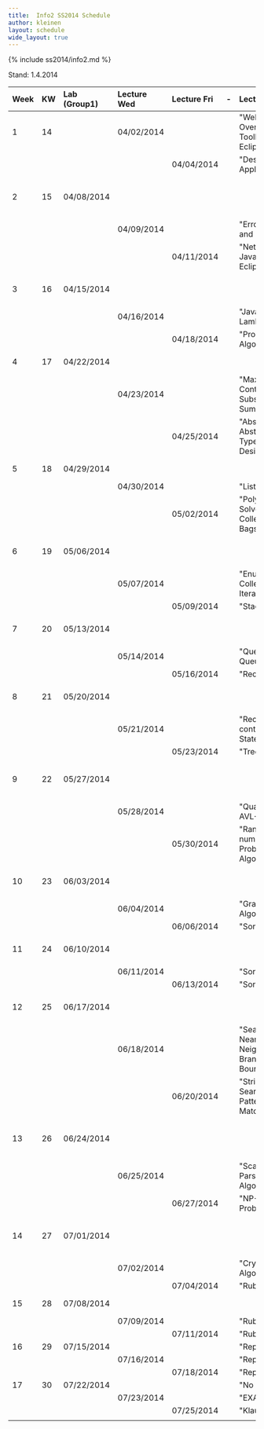 ```yaml
---
title:  Info2 SS2014 Schedule
author: kleinen
layout: schedule
wide_layout: true
---
```

{% include ss2014/info2.md %}

Stand: 1.4.2014

|Week   |KW     |Lab (Group1) |Lecture Wed| Lecture Fri| -     |Lecture Topic                                          | Lab No| Lab Topic                                      |       |
|:------|:------|:------      |:------    |:------     |:------|:------                                                |:------|:------                                         |:------|
|1      |14     |             |04/02/2014 |            |       |"Welcome Back, Overview, Toolbox: Java, Eclipse, GIT"  |       |                                                |       |
|       |       |             |           |04/04/2014  |       |"Designing Applications"                               |       |                                                |       |
|2      |15     |04/08/2014   |           |            |       |                                                       |1      |"Designing an Application, CRC Cards & Toolbox" |       |
|       |       |             |04/09/2014 |            |       |"Error Handling and Exceptions"                        |       |                                                |       |
|       |       |             |           |04/11/2014  |       |"Networking in Java. File I/O. Eclipse."               |       |                                                |       |
|3      |16     |04/15/2014   |           |            |       |                                                       |2      |"Implementing CRC cards (Pre-Lab!)"             |       |
|       |       |             |04/16/2014 |            |       |"Java 8 - Lambdas"                                     |       |                                                |       |
|       |       |             |           |04/18/2014  |       |"Properties of Algorithms"                             |       |                                                |       |
|4      |17     |04/22/2014   |           |            |       |                                                       |3      |"Chatterbox (Pre-Lab!)"                         |       |
|       |       |             |04/23/2014 |            |       |"Maximum Contiguous Subsequence Sum "                  |       |                                                |       |
|       |       |             |           |04/25/2014  |       |"Abstraction: Abstract Data Types and Design Patterns" |       |                                                |       |
|5      |18     |04/29/2014   |           |            |       |                                                       |4      |"Histogram (Pre-Lab!)"                          |       |
|       |       |             |04/30/2014 |            |       |"Lists"                                                |       |                                                |       |
|       |       |             |           |05/02/2014  |       |"Polya: How to Solve It. Collections: Sets, Bags, Maps.|"      |                                                |       |
|6      |19     |05/06/2014   |           |            |       |                                                       |5      |"Execution Times (Pre-Lab!)"                    |       |
|       |       |             |05/07/2014 |            |       |"Enumerations - Collections - Iterators"               |       |                                                |       |
|       |       |             |           |05/09/2014  |       |"Stacks"                                               |       |                                                |       |
|7      |20     |05/13/2014   |           |            |       |                                                       |6      |"Abstract Data Types (Pre-Lab!)"                |       |
|       |       |             |05/14/2014 |            |       |"Queues, Priority Queues"                              |       |                                                |       |
|       |       |             |           |05/16/2014  |       |"Recursion"                                            |       |                                                |       |
|8      |21     |05/20/2014   |           |            |       |                                                       |7      |"Fun with Calculators - I (Pre-Lab!)"           |       |
|       |       |             |05/21/2014 |            |       |"Recursion continued, Finite State Automata"           |       |                                                |       |
|       |       |             |           |05/23/2014  |       |"Trees"                                                |       |                                                |       |
|9      |22     |05/27/2014   |           |            |       |                                                       |8      |"Reverse Polish Notation (Pre-Lab!)"            |       |
|       |       |             |05/28/2014 |            |       |"Quadtrees, AVL-Trees"                                 |       |                                                |       |
|       |       |             |           |05/30/2014  |       |"Random numbers, Probabilistic Algorithms"             |       |                                                |       |
|10     |23     |06/03/2014   |           |            |       |                                                       |9      |"Fun with Calculators - II (Pre-Lab!)"          |       |
|       |       |             |06/04/2014 |            |       |"Graphs, Graph Algorithms"                             |       |                                                |       |
|       |       |             |           |06/06/2014  |       |"Sorting"                                              |       |                                                |       |
|11     |24     |06/10/2014   |           |            |       |                                                       |10     |"Recursive Triangles (Pre-Lab!)"                |       |
|       |       |             |06/11/2014 |            |       |"Sorting"                                              |       |                                                |       |
|       |       |             |           |06/13/2014  |       |"Sorting"                                              |       |                                                |       |
|12     |25     |06/17/2014   |           |            |       |                                                       |11     |"Getting from A to B (Pre-Lab!)"                |       |
|       |       |             |06/18/2014 |            |       |"Searching, Nearest Neighbor, Branch and Bound"        |       |                                                |       |
|       |       |             |           |06/20/2014  |       |"String Searching and Pattern Matching"                |       |                                                |       |
|13     |26     |06/24/2014   |           |            |       |                                                       |12     |"Scrabble Cheater Basic Edition (Pre-Lab!)"     |       |
|       |       |             |06/25/2014 |            |       |"Scanning and Parsing Algorithms"                      |       |                                                |       |
|       |       |             |           |06/27/2014  |       |"NP-Complete Problems"                                 |       |                                                |       |
|14     |27     |07/01/2014   |           |            |       |                                                       |13     |"Scrabble Cheater Deluxe (Pre-Lab!)"            |       |
|       |       |             |07/02/2014 |            |       |"Cryptographic Algorithms"                             |       |                                                |       |
|       |       |             |           |07/04/2014  |       |"Ruby"                                                 |       |                                                |       |
|15     |28     |07/08/2014   |           |            |       |                                                       |14     |"Eight Queens (Pre-Lab!)"                       |       |
|       |       |             |07/09/2014 |            |       |"Ruby"                                                 |       |                                                |       |
|       |       |             |           |07/11/2014  |       |"Ruby"                                                 |       |                                                |       |
|16     |29     |07/15/2014   |           |            |       |"Repetition"                                           |       |                                                |       |
|       |       |             |07/16/2014 |            |       |"Repetition"                                           |       |                                                |       |
|       |       |             |           |07/18/2014  |       |"Repetition"                                           |       |                                                |       |
|17     |30     |07/22/2014   |           |            |       |"No Lab"                                               |       |                                                |       |
|       |       |             |07/23/2014 |            |       |"EXAM"                                                 |       |                                                |       |
|       |       |             |           |07/25/2014  |       |"Klausureinsicht"                                      |       |                                                |       |
|       |       |             |           |            |       |                                                       |       |                                                |       |
